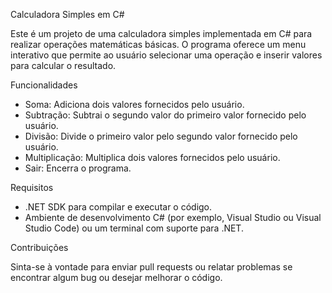 Calculadora Simples em C#

Este é um projeto de uma calculadora simples implementada em C# para realizar operações matemáticas básicas. O programa oferece um menu interativo que permite ao usuário selecionar uma operação e inserir valores para calcular o resultado.

Funcionalidades

- Soma: Adiciona dois valores fornecidos pelo usuário.
- Subtração: Subtrai o segundo valor do primeiro valor fornecido pelo usuário.
- Divisão: Divide o primeiro valor pelo segundo valor fornecido pelo usuário.
- Multiplicação: Multiplica dois valores fornecidos pelo usuário.
- Sair: Encerra o programa.

Requisitos

- .NET SDK para compilar e executar o código.
- Ambiente de desenvolvimento C# (por exemplo, Visual Studio ou Visual Studio Code) ou um terminal com suporte para .NET.

Contribuições

Sinta-se à vontade para enviar pull requests ou relatar problemas se encontrar algum bug ou desejar melhorar o código.
